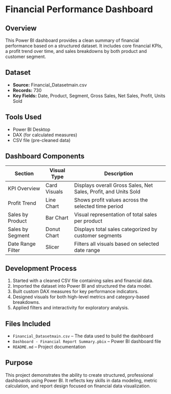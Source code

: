 # Financial Performance Dashboard

## Overview
This Power BI dashboard provides a clean summary of financial performance based on a structured dataset. It includes core financial KPIs, a profit trend over time, and sales breakdowns by both product and customer segment.

## Dataset
- **Source:** Financial_Datasetmain.csv
- **Records:** 730
- **Key Fields:** Date, Product, Segment, Gross Sales, Net Sales, Profit, Units Sold

## Tools Used
- Power BI Desktop
- DAX (for calculated measures)
- CSV file (pre-cleaned data)

## Dashboard Components

| Section                | Visual Type       | Description |
|------------------------|-------------------|-------------|
| KPI Overview           | Card Visuals      | Displays overall Gross Sales, Net Sales, Profit, and Units Sold |
| Profit Trend           | Line Chart        | Shows profit values across the selected time period |
| Sales by Product       | Bar Chart         | Visual representation of total sales per product |
| Sales by Segment       | Donut Chart       | Displays total sales categorized by customer segments |
| Date Range Filter      | Slicer            | Filters all visuals based on selected date range |

## Development Process
1. Started with a cleaned CSV file containing sales and financial data.
2. Imported the dataset into Power BI and structured the data model.
3. Built custom DAX measures for key performance indicators.
4. Designed visuals for both high-level metrics and category-based breakdowns.
5. Applied filters and interactivity for exploratory analysis.

## Files Included
- `Financial_Datasetmain.csv` – The data used to build the dashboard
- `Dashboard - Financial Report Summary.pbix` – Power BI dashboard file
- `README.md` – Project documentation

## Purpose
This project demonstrates the ability to create structured, professional dashboards using Power BI. It reflects key skills in data modeling, metric calculation, and report design focused on financial data visualization.
